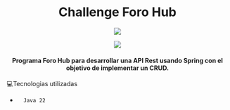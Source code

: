 <h1 align="center">Challenge Foro Hub</h1>
 <p align="center">
   <img src="https://img.shields.io/badge/STATUS-EN%20DESAROLLO-green">
 </p>
 <p align="center">
   <img src="https://img.shields.io/badge/Release date-June-green">
 </p>
 <h4 align="center">
Programa Foro Hub  para desarrollar una API Rest usando Spring con el objetivo de implementar un CRUD.
 </h4>

 :computer:Tecnologias utilizadas

 - `  Java 22`
